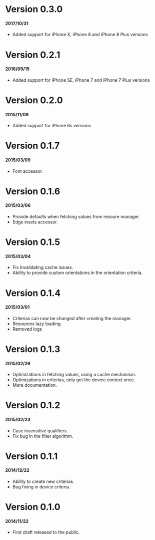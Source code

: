 # Version 0.3.0
#### 2017/10/31

- Added support for iPhone X, iPhone 8 and iPhone 8 Plus versions

# Version 0.2.1
#### 2016/09/15

- Added support for iPhone SE, iPhone 7 and iPhone 7 Plus versions

# Version 0.2.0
#### 2015/11/09

- Added support for iPhone 6s versions

# Version 0.1.7

#### 2015/03/09

 - Font accessor.

# Version 0.1.6

#### 2015/03/06

 - Provide defaults when fetching values from resoure manager.
 - Edge insets accessor.

# Version 0.1.5

#### 2015/03/04

 - Fix Invalidating cache issues.
 - Ability to provide custom orientations in the orientation criteria.

# Version 0.1.4

#### 2015/03/01

 - Criterias can now be changed after creating the manager.
 - Resources lazy loading.
 - Removed logs

# Version 0.1.3

#### 2015/02/26

 - Optimizations in fetching values, using a cache mechanism.
 - Optimizations in criterias, only get the device context once.
 - More documentation.

# Version 0.1.2

#### 2015/02/23

 - Case insensitive qualifiers.
 - Fix bug in the filter algorithm.
 
# Version 0.1.1

#### 2014/12/22

 - Ability to create new criterias.
 - Bug fixing in device criteria.

# Version 0.1.0

#### 2014/11/22

 - First draft released to the public.